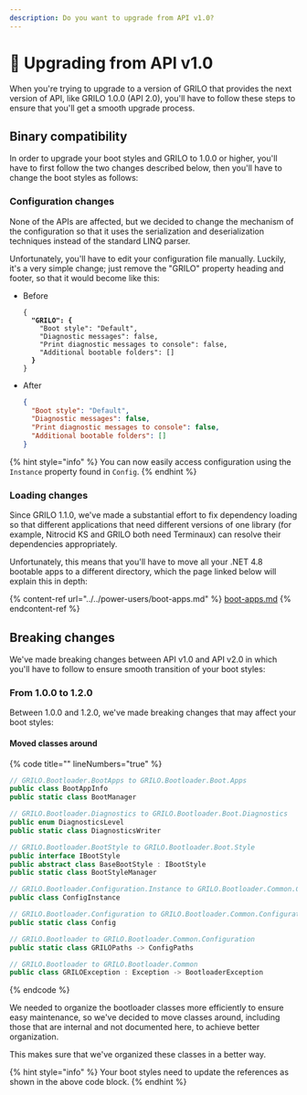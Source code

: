 ```yaml
---
description: Do you want to upgrade from API v1.0?
---
```


# 🔼 Upgrading from API v1.0

When you're trying to upgrade to a version of GRILO that provides the next version of API, like GRILO 1.0.0 (API 2.0), you'll have to follow these steps to ensure that you'll get a smooth upgrade process.

## Binary compatibility

In order to upgrade your boot styles and GRILO to 1.0.0 or higher, you'll have to first follow the two changes described below, then you'll have to change the boot styles as follows:

### Configuration changes

None of the APIs are affected, but we decided to change the mechanism of the configuration so that it uses the serialization and deserialization techniques instead of the standard LINQ parser.

Unfortunately, you'll have to edit your configuration file manually. Luckily, it's a very simple change; just remove the "GRILO" property heading and footer, so that it would become like this:

*   Before

    <pre class="language-json"><code class="lang-json">{
    <strong>  "GRILO": {
    </strong>    "Boot style": "Default",
        "Diagnostic messages": false,
        "Print diagnostic messages to console": false,
        "Additional bootable folders": []
    <strong>  }
    </strong>}
    </code></pre>
*   After

    ```json
    {
      "Boot style": "Default",
      "Diagnostic messages": false,
      "Print diagnostic messages to console": false,
      "Additional bootable folders": []
    }
    ```

{% hint style="info" %}
You can now easily access configuration using the `Instance` property found in `Config`.
{% endhint %}

### Loading changes

Since GRILO 1.1.0, we've made a substantial effort to fix dependency loading so that different applications that need different versions of one library (for example, Nitrocid KS and GRILO both need Terminaux) can resolve their dependencies appropriately.

Unfortunately, this means that you'll have to move all your .NET 4.8 bootable apps to a different directory, which the page linked below will explain this in depth:

{% content-ref url="../../power-users/boot-apps.md" %}
[boot-apps.md](../../power-users/boot-apps.md)
{% endcontent-ref %}

## Breaking changes

We've made breaking changes between API v1.0 and API v2.0 in which you'll have to follow to ensure smooth transition of your boot styles:

### From 1.0.0 to 1.2.0

Between 1.0.0 and 1.2.0, we've made breaking changes that may affect your boot styles:

#### Moved classes around

{% code title="" lineNumbers="true" %}
```csharp
// GRILO.Bootloader.BootApps to GRILO.Bootloader.Boot.Apps
public class BootAppInfo
public static class BootManager

// GRILO.Bootloader.Diagnostics to GRILO.Bootloader.Boot.Diagnostics
public enum DiagnosticsLevel
public static class DiagnosticsWriter

// GRILO.Bootloader.BootStyle to GRILO.Bootloader.Boot.Style
public interface IBootStyle
public abstract class BaseBootStyle : IBootStyle
public static class BootStyleManager

// GRILO.Bootloader.Configuration.Instance to GRILO.Bootloader.Common.Configuration.Instance
public class ConfigInstance

// GRILO.Bootloader.Configuration to GRILO.Bootloader.Common.Configuration
public static class Config

// GRILO.Bootloader to GRILO.Bootloader.Common.Configuration
public static class GRILOPaths -> ConfigPaths

// GRILO.Bootloader to GRILO.Bootloader.Common
public class GRILOException : Exception -> BootloaderException
```
{% endcode %}

We needed to organize the bootloader classes more efficiently to ensure easy maintenance, so we've decided to move classes around, including those that are internal and not documented here, to achieve better organization.

This makes sure that we've organized these classes in a better way.

{% hint style="info" %}
Your boot styles need to update the references as shown in the above code block.
{% endhint %}
